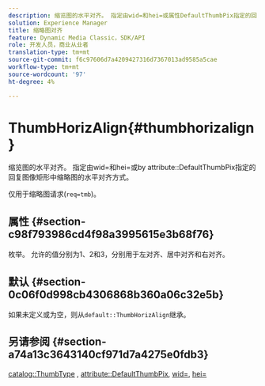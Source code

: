 ```yaml
---
description: 缩览图的水平对齐。 指定由wid=和hei=或属性DefaultThumbPix指定的回复图像矩形中缩览图图像的水平对齐方式。
solution: Experience Manager
title: 缩略图对齐
feature: Dynamic Media Classic，SDK/API
role: 开发人员，商业从业者
translation-type: tm+mt
source-git-commit: f6c97606d7a4209427316d7367013ad9585a5cae
workflow-type: tm+mt
source-wordcount: '97'
ht-degree: 4%

---
```



# ThumbHorizAlign{#thumbhorizalign}

缩览图的水平对齐。 指定由wid=和hei=或by attribute::DefaultThumbPix指定的回复图像矩形中缩略图的水平对齐方式。

仅用于缩略图请求(`req=tmb`)。

## 属性 {#section-c98f793986cd4f98a3995615e3b68f76}

枚举。 允许的值分别为1、2和3，分别用于左对齐、居中对齐和右对齐。

## 默认 {#section-0c06f0d998cb4306868b360a06c32e5b}

如果未定义或为空，则从`default::ThumbHorizAlign`继承。

## 另请参阅 {#section-a74a13c3643140cf971d7a4275e0fdb3}

[catalog::ThumbType](../../../../../is-api/image-catalog/image-serving-api-ref/c-image-catalog-reference/c-image-svg-data-reference/c-image-data-reference/r-thumbtype-cat.md#reference-41149ddffc8749cba2f8d9c8e2611e03) ,  [attribute::DefaultThumbPix](../../../../../is-api/image-catalog/image-serving-api-ref/c-image-catalog-reference/c-attributes-reference/r-defaultthumbpix.md#reference-cf52bb74bed2466e8bc8adb0cacd6141),  [wid=](../../../../../is-api/http-ref/image-serving-api-ref/c-http-protocol-reference/c-command-reference/r-is-http-wid.md#reference-bfeadcb67bf4485f851eb21345527e47),  [hei=](../../../../../is-api/http-ref/image-serving-api-ref/c-http-protocol-reference/c-command-reference/r-is-http-hei.md#reference-6d6f556ccc0e4b98a815e8a5c1944a96)
